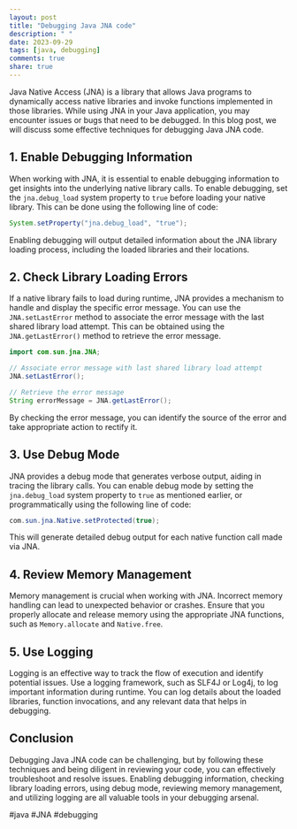 ```yaml
---
layout: post
title: "Debugging Java JNA code"
description: " "
date: 2023-09-29
tags: [java, debugging]
comments: true
share: true
---
```


Java Native Access (JNA) is a library that allows Java programs to dynamically access native libraries and invoke functions implemented in those libraries. While using JNA in your Java application, you may encounter issues or bugs that need to be debugged. In this blog post, we will discuss some effective techniques for debugging Java JNA code.

## 1. Enable Debugging Information

When working with JNA, it is essential to enable debugging information to get insights into the underlying native library calls. To enable debugging, set the `jna.debug_load` system property to `true` before loading your native library. This can be done using the following line of code:

```java
System.setProperty("jna.debug_load", "true");
```

Enabling debugging will output detailed information about the JNA library loading process, including the loaded libraries and their locations.

## 2. Check Library Loading Errors

If a native library fails to load during runtime, JNA provides a mechanism to handle and display the specific error message. You can use the `JNA.setLastError` method to associate the error message with the last shared library load attempt. This can be obtained using the `JNA.getLastError()` method to retrieve the error message.

```java
import com.sun.jna.JNA;

// Associate error message with last shared library load attempt
JNA.setLastError();

// Retrieve the error message
String errorMessage = JNA.getLastError();
```

By checking the error message, you can identify the source of the error and take appropriate action to rectify it.

## 3. Use Debug Mode

JNA provides a debug mode that generates verbose output, aiding in tracing the library calls. You can enable debug mode by setting the `jna.debug_load` system property to `true` as mentioned earlier, or programmatically using the following line of code:

```java
com.sun.jna.Native.setProtected(true);
```

This will generate detailed debug output for each native function call made via JNA.

## 4. Review Memory Management

Memory management is crucial when working with JNA. Incorrect memory handling can lead to unexpected behavior or crashes. Ensure that you properly allocate and release memory using the appropriate JNA functions, such as `Memory.allocate` and `Native.free`.

## 5. Use Logging

Logging is an effective way to track the flow of execution and identify potential issues. Use a logging framework, such as SLF4J or Log4j, to log important information during runtime. You can log details about the loaded libraries, function invocations, and any relevant data that helps in debugging.

## Conclusion

Debugging Java JNA code can be challenging, but by following these techniques and being diligent in reviewing your code, you can effectively troubleshoot and resolve issues. Enabling debugging information, checking library loading errors, using debug mode, reviewing memory management, and utilizing logging are all valuable tools in your debugging arsenal.

#java #JNA #debugging